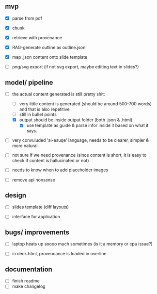 ## mvp 
- [x] parse from pdf 
- [x] chunk  
- [x] retrieve with provenance 
- [x] RAG-generate outline as outline.json 
- [x] map .json content onto slide template 
- [ ] png/svg export (if not svg export, maybe editing text in slides?)


## model/ pipeline
- [ ] the actual content generated is still pretty shit: 
    - [ ] very little content is generated (should be around 500-700 words) and that is also repetitive 
    - [ ] still in bullet points 
    - [x] output should be inside output folder (both .json & .html) 
        - [x] use template as guide & parse infor inside it based on what it says.
 - [ ] very convuluded 'ai-esuqe' language, needs to be clearer, simpler & more natural. 
 - [ ] not sure if we need provenance (since content is short, it is easy to check if content is hallucinated or not) 
 - [ ] needs to know when to add placeholder images 
 - [ ] remove api nonsense 


## design 
- [ ] slides template (diff layouts)
- [ ] interface for application 
 

## bugs/ improvements
- [ ] laptop heats up soooo much sometimes (is it a memory or cpu issue?)
- [ ] in deck.html, provencance is loaded in overline


## documentation
- [ ] finish readme
- [ ] make changelog